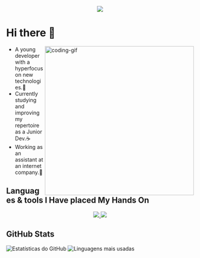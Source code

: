 <p align= "center"><img src="https://i.pinimg.com/564x/53/a0/82/53a082ce6709dd84a7c618d007083de3.jpg"></p>


<h1> Hi there 👋</h1>

<img align="right" alt="coding-gif" width="400" src="https://i.pinimg.com/originals/69/e6/f6/69e6f674d4ab40834c31493d21d9560c.gif">

- A young developer with a hyperfocus on new technologies.🌱
- Currently studying and improving my repertoire as a Junior Dev.☕
- Working as an assistant at an internet company.🌙
  
<h2> Languages & tools I Have placed My Hands On</h2>

<p align="center">
    <a href="https://skillicons.dev">
     <img src= "https://skillicons.dev/icons?i=vscode,js,html,css,figma,react,express&theme=dark&perline=7">
     <img src= "https://skillicons.dev/icons?i=nodejs,git,ps,notion,discord&theme=dark&perline=7">
    </a>
  </p>

## GitHub Stats

<p align="left" style: display:flex>
  <img src="https://github-readme-stats.vercel.app/api?username=Kaiser-exe0&show_icons=true&theme=radical" alt="Estatísticas do GitHub" />
  <img src="https://github-readme-stats.vercel.app/api/top-langs/?username=Kaiser-exe0&layout=compact&theme=radical" alt="Linguagens mais usadas" />
</p>
